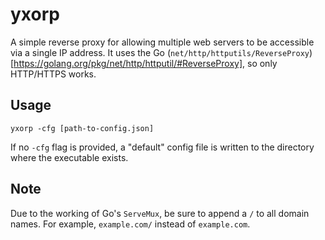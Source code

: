 # yxorp
A simple reverse proxy for allowing multiple web servers to be accessible via 
a single IP address. It uses the Go 
(`net/http/httputils/ReverseProxy`)[https://golang.org/pkg/net/http/httputil/#ReverseProxy],
so only HTTP/HTTPS works.

## Usage
`yxorp -cfg [path-to-config.json]`

If no `-cfg` flag is provided, a "default" config file is written to the 
directory where the executable exists.

## Note
Due to the working of Go's `ServeMux`, be sure to append a `/` to all domain
names. For example, `example.com/` instead of `example.com`.